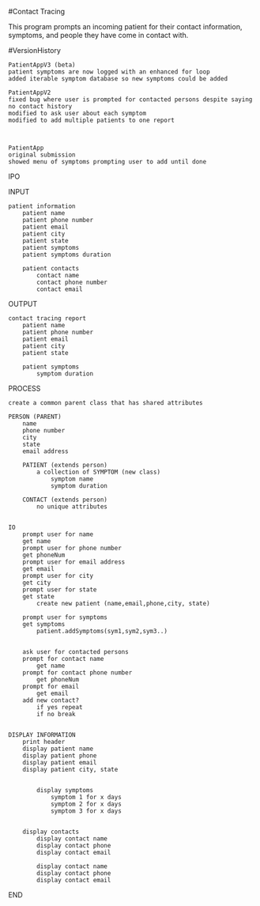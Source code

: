 #Contact Tracing

This program prompts an incoming patient for their contact information, symptoms, and people they have come in contact with.

#VersionHistory

    PatientAppV3 (beta)
    patient symptoms are now logged with an enhanced for loop
    added iterable symptom database so new symptoms could be added

    PatientAppV2
    fixed bug where user is prompted for contacted persons despite saying no contact history
    modified to ask user about each symptom
    modified to add multiple patients to one report
    


    PatientApp
    original submission
    showed menu of symptoms prompting user to add until done



IPO

INPUT
    
    patient information
        patient name
        patient phone number
        patient email
        patient city
        patient state
        patient symptoms
        patient symptoms duration
        
        patient contacts
            contact name
            contact phone number
            contact email
            
            
OUTPUT

    contact tracing report
        patient name
        patient phone number
        patient email
        patient city
        patient state
        
        patient symptoms
            symptom duration
            
            
PROCESS

    create a common parent class that has shared attributes
    
    PERSON (PARENT)
        name
        phone number
        city 
        state
        email address
        
        PATIENT (extends person)
            a collection of SYMPTOM (new class)
                symptom name
                symptom duration
                
        CONTACT (extends person)
            no unique attributes
            
            
    IO
        prompt user for name
        get name
        prompt user for phone number
        get phoneNum
        prompt user for email address
        get email
        prompt user for city
        get city
        prompt user for state
        get state
            create new patient (name,email,phone,city, state)
        
        prompt user for symptoms
        get symptoms
            patient.addSymptoms(sym1,sym2,sym3..)
        
           
        ask user for contacted persons
        prompt for contact name
            get name
        prompt for contact phone number
            get phoneNum
        prompt for email
            get email
        add new contact?
            if yes repeat
            if no break
            
            
    DISPLAY INFORMATION
        print header
        display patient name
        display patient phone
        display patient email
        display patient city, state
        
        
            display symptoms
                symptom 1 for x days
                symptom 2 for x days
                symptom 3 for x days
                
                
        display contacts
            display contact name
            display contact phone
            display contact email
            
            display contact name
            display contact phone
            display contact email
            
END                      
            
            
            
            